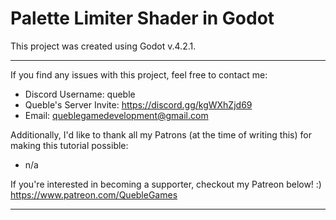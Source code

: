# Palette Limiter Shader in Godot
This project was created using Godot v.4.2.1.

---

If you find any issues with this project, feel free to contact me:
- Discord Username: queble
- Queble's Server Invite: https://discord.gg/kgWXhZjd69
- Email: queblegamedevelopment@gmail.com

Additionally, I'd like to thank all my Patrons (at the time of writing this) for making this tutorial possible:
  - n/a

If you're interested in becoming a supporter, checkout my Patreon below! :)
https://www.patreon.com/QuebleGames

---
